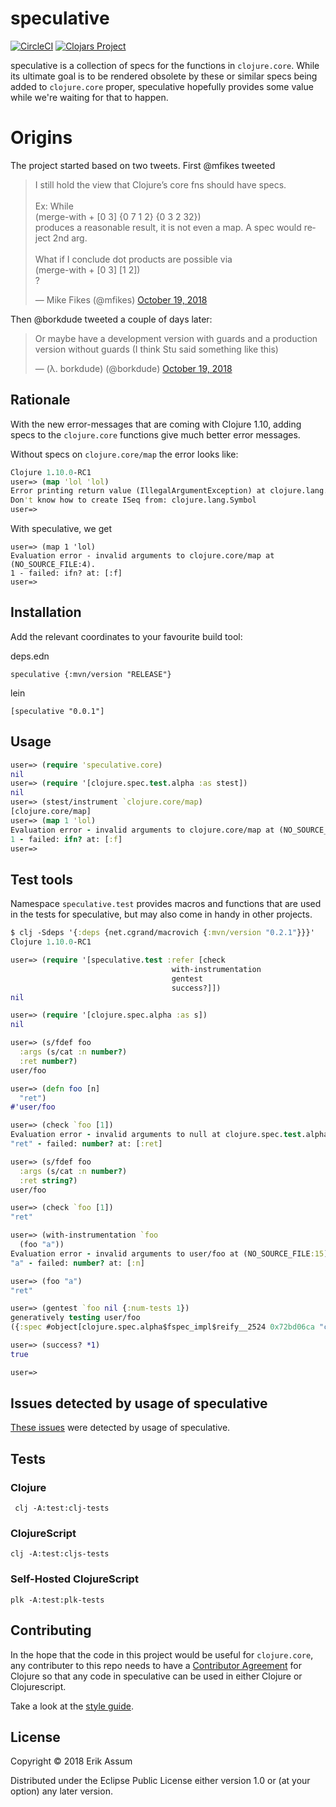 # speculative
[![CircleCI](https://circleci.com/gh/slipset/speculative/tree/master.svg?style=svg)](https://circleci.com/gh/slipset/speculative/tree/master)
[![Clojars Project](https://img.shields.io/clojars/v/speculative.svg)](https://clojars.org/speculative)

speculative is a collection of specs for the functions in `clojure.core`. While its ultimate goal is to be rendered obsolete by these or similar specs being added to `clojure.core` proper, speculative hopefully provides some value while we're waiting for that to happen.

# Origins

The project started based on two tweets. First @mfikes tweeted

<blockquote class="twitter-tweet" data-lang="en"><p lang="en" dir="ltr">I still hold the view that Clojure’s core fns should have specs. <br><br>Ex: While<br> (merge-with + [0 3] {0 7 1 2} {0 3 2 32})<br>produces a reasonable result, it is not even a map. A spec would reject 2nd arg.<br><br>What if I conclude dot products are possible via<br> (merge-with + [0 3] [1 2])<br>?</p>&mdash; Mike Fikes (@mfikes) <a href="https://twitter.com/mfikes/status/1053304266239197184?ref_src=twsrc%5Etfw">October 19, 2018</a></blockquote> 

Then @borkdude tweeted a couple of days later:
<blockquote class="twitter-tweet" data-conversation="none" data-lang="en"><p lang="en" dir="ltr">Or maybe have a development version with guards and a production version without guards (I think Stu said something like this)</p>&mdash; (λ. borkdude) (@borkdude) <a href="https://twitter.com/borkdude/status/1053404362062606336?ref_src=twsrc%5Etfw">October 19, 2018</a></blockquote>

## Rationale

With the new error-messages that are coming with Clojure 1.10, adding specs to the `clojure.core` functions give much better error messages.

Without specs on `clojure.core/map` the error looks like:

```clojure
Clojure 1.10.0-RC1
user=> (map 'lol 'lol)
Error printing return value (IllegalArgumentException) at clojure.lang.RT.seqFrom (RT.java:551).
Don't know how to create ISeq from: clojure.lang.Symbol
user=>
```
With speculative, we get 

```
user=> (map 1 'lol)
Evaluation error - invalid arguments to clojure.core/map at (NO_SOURCE_FILE:4).
1 - failed: ifn? at: [:f]
user=>
```

## Installation

Add the relevant coordinates to your favourite build tool:

deps.edn

```
speculative {:mvn/version "RELEASE"}
```

lein

```
[speculative "0.0.1"]
```

## Usage

```clojure
user=> (require 'speculative.core)
nil
user=> (require '[clojure.spec.test.alpha :as stest])
nil
user=> (stest/instrument `clojure.core/map)
[clojure.core/map]
user=> (map 1 'lol)
Evaluation error - invalid arguments to clojure.core/map at (NO_SOURCE_FILE:4).
1 - failed: ifn? at: [:f]
user=>

```

## Test tools

Namespace `speculative.test` provides macros and functions that are used in the
tests for speculative, but may also come in handy in other projects.

``` clojure
$ clj -Sdeps '{:deps {net.cgrand/macrovich {:mvn/version "0.2.1"}}}'
Clojure 1.10.0-RC1

user=> (require '[speculative.test :refer [check
                                    with-instrumentation
                                    gentest
                                    success?]])
nil

user=> (require '[clojure.spec.alpha :as s])
nil

user=> (s/fdef foo
  :args (s/cat :n number?)
  :ret number?)
user/foo

user=> (defn foo [n]
  "ret")
#'user/foo

user=> (check `foo [1])
Evaluation error - invalid arguments to null at clojure.spec.test.alpha/explain-check (alpha.clj:278).
"ret" - failed: number? at: [:ret]

user=> (s/fdef foo
  :args (s/cat :n number?)
  :ret string?)
user/foo

user=> (check `foo [1])
"ret"

user=> (with-instrumentation `foo
  (foo "a"))
Evaluation error - invalid arguments to user/foo at (NO_SOURCE_FILE:15).
"a" - failed: number? at: [:n]

user=> (foo "a")
"ret"

user=> (gentest `foo nil {:num-tests 1})
generatively testing user/foo
({:spec #object[clojure.spec.alpha$fspec_impl$reify__2524 0x72bd06ca "clojure.spec.alpha$fspec_impl$reify__2524@72bd06ca"], :clojure.spec.test.check/ret {:result true, :pass? true, :num-tests 1, :time-elapsed-ms 1, :seed 1541249961647}, :sym user/foo})

user=> (success? *1)
true

user=>
```

## Issues detected by usage of speculative

[These issues](doc/issues.md) were detected by usage of speculative.

## Tests

### Clojure

     clj -A:test:clj-tests
     
### ClojureScript

    clj -A:test:cljs-tests
    
### Self-Hosted ClojureScript
   
    plk -A:test:plk-tests
    
## Contributing

In the hope that the code in this project would be useful for `clojure.core`, any contributer to this repo needs to have a 
[Contributor Agreement](https://clojure.org/community/contributing) for Clojure so that any code in speculative can be used in either Clojure or Clojurescript.

Take a look at the [style guide](doc/style.md).

## License

Copyright © 2018 Erik Assum

Distributed under the Eclipse Public License either version 1.0 or (at
your option) any later version.
